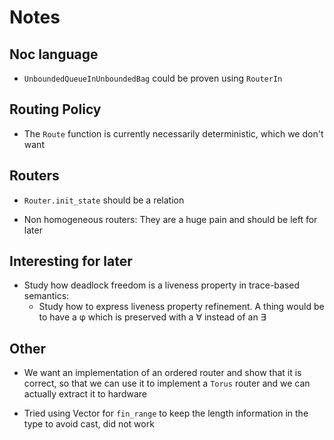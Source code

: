 # Notes

## Noc language

- `UnboundedQueueInUnboundedBag` could be proven using `RouterIn`

## Routing Policy

- The `Route` function is currently necessarily deterministic, which we don't
  want

## Routers

- `Router.init_state` should be a relation

- Non homogeneous routers: They are a huge pain and should be left for later

## Interesting for later

- Study how deadlock freedom is a liveness property in trace-based semantics:
  + Study how to express liveness property refinement. A thing would be to have
    a φ which is preserved with a ∀ instead of an ∃

## Other

- We want an implementation of an ordered router and show that it is correct, so
  that we can use it to implement a `Torus` router and we can actually extract
  it to hardware

- Tried using Vector for `fin_range` to keep the length information in the type
  to avoid cast, did not work
